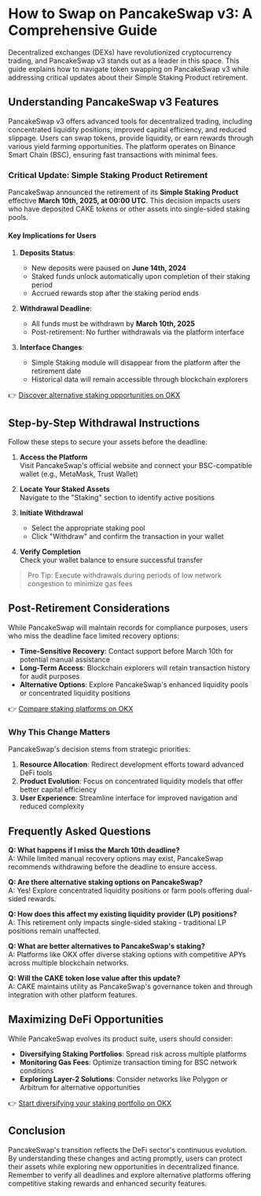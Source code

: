 # How to Swap on PancakeSwap v3: A Comprehensive Guide

Decentralized exchanges (DEXs) have revolutionized cryptocurrency trading, and PancakeSwap v3 stands out as a leader in this space. This guide explains how to navigate token swapping on PancakeSwap v3 while addressing critical updates about their Simple Staking Product retirement.

## Understanding PancakeSwap v3 Features

PancakeSwap v3 offers advanced tools for decentralized trading, including concentrated liquidity positions, improved capital efficiency, and reduced slippage. Users can swap tokens, provide liquidity, or earn rewards through various yield farming opportunities. The platform operates on Binance Smart Chain (BSC), ensuring fast transactions with minimal fees.

### Critical Update: Simple Staking Product Retirement

PancakeSwap announced the retirement of its **Simple Staking Product** effective **March 10th, 2025, at 00:00 UTC**. This decision impacts users who have deposited CAKE tokens or other assets into single-sided staking pools.

#### Key Implications for Users

1. **Deposits Status**: 
   - New deposits were paused on **June 14th, 2024**
   - Staked funds unlock automatically upon completion of their staking period
   - Accrued rewards stop after the staking period ends

2. **Withdrawal Deadline**:
   - All funds must be withdrawn by **March 10th, 2025**
   - Post-retirement: No further withdrawals via the platform interface

3. **Interface Changes**:
   - Simple Staking module will disappear from the platform after the retirement date
   - Historical data will remain accessible through blockchain explorers

👉 [Discover alternative staking opportunities on OKX](https://bit.ly/okx-bonus)

## Step-by-Step Withdrawal Instructions

Follow these steps to secure your assets before the deadline:

1. **Access the Platform**  
   Visit PancakeSwap's official website and connect your BSC-compatible wallet (e.g., MetaMask, Trust Wallet)

2. **Locate Your Staked Assets**  
   Navigate to the "Staking" section to identify active positions

3. **Initiate Withdrawal**  
   - Select the appropriate staking pool
   - Click "Withdraw" and confirm the transaction in your wallet

4. **Verify Completion**  
   Check your wallet balance to ensure successful transfer

> Pro Tip: Execute withdrawals during periods of low network congestion to minimize gas fees

## Post-Retirement Considerations

While PancakeSwap will maintain records for compliance purposes, users who miss the deadline face limited recovery options:

- **Time-Sensitive Recovery**: Contact support before March 10th for potential manual assistance
- **Long-Term Access**: Blockchain explorers will retain transaction history for audit purposes
- **Alternative Options**: Explore PancakeSwap's enhanced liquidity pools or concentrated liquidity positions

👉 [Compare staking platforms on OKX](https://bit.ly/okx-bonus)

### Why This Change Matters

PancakeSwap's decision stems from strategic priorities:

1. **Resource Allocation**: Redirect development efforts toward advanced DeFi tools
2. **Product Evolution**: Focus on concentrated liquidity models that offer better capital efficiency
3. **User Experience**: Streamline interface for improved navigation and reduced complexity

## Frequently Asked Questions

**Q: What happens if I miss the March 10th deadline?**  
A: While limited manual recovery options may exist, PancakeSwap recommends withdrawing before the deadline to ensure access.

**Q: Are there alternative staking options on PancakeSwap?**  
A: Yes! Explore concentrated liquidity positions or farm pools offering dual-sided rewards.

**Q: How does this affect my existing liquidity provider (LP) positions?**  
A: This retirement only impacts single-sided staking - traditional LP positions remain unaffected.

**Q: What are better alternatives to PancakeSwap's staking?**  
A: Platforms like OKX offer diverse staking options with competitive APYs across multiple blockchain networks.

**Q: Will the CAKE token lose value after this update?**  
A: CAKE maintains utility as PancakeSwap's governance token and through integration with other platform features.

## Maximizing DeFi Opportunities

While PancakeSwap evolves its product suite, users should consider:

- **Diversifying Staking Portfolios**: Spread risk across multiple platforms
- **Monitoring Gas Fees**: Optimize transaction timing for BSC network conditions
- **Exploring Layer-2 Solutions**: Consider networks like Polygon or Arbitrum for alternative opportunities

👉 [Start diversifying your staking portfolio on OKX](https://bit.ly/okx-bonus)

## Conclusion

PancakeSwap's transition reflects the DeFi sector's continuous evolution. By understanding these changes and acting promptly, users can protect their assets while exploring new opportunities in decentralized finance. Remember to verify all deadlines and explore alternative platforms offering competitive staking rewards and enhanced security features.